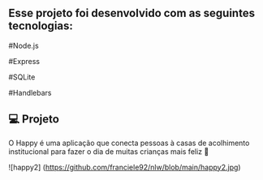 ## Esse projeto foi desenvolvido com as seguintes tecnologias:

#Node.js

#Express

#SQLite

#Handlebars

## 💻 Projeto
O Happy é uma aplicação que conecta pessoas à casas de acolhimento institucional para fazer o dia de muitas crianças mais feliz 💜

![happy2] (https://github.com/franciele92/nlw/blob/main/happy2.jpg)



